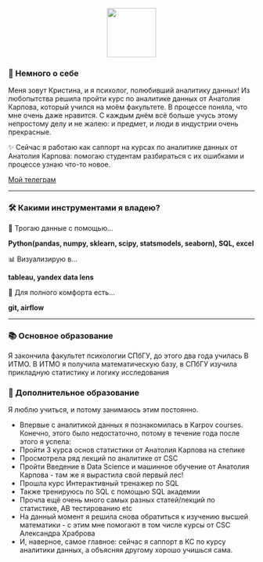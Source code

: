 <div id="header" align="center">
  <img src="https://media.giphy.com/media/5PDOmkYeA8rdK/giphy.gif" width="100"/>
</div>

<div id="about" >
  
### :sauropod: Немного о себе
  Меня зовут Кристина, и я психолог, полюбивший аналитику данных! Из любопытства решила пройти курс по аналитике данных от Анатолия Карпова, который учился на моём факультете. В процессе поняла, что мне очень даже нравится. С каждым днём всё больше учусь этому непростому делу и не жалею: и предмет, и люди в индустрии очень прекрасные.
  
  :sparkles: Сейчас я работаю как саппорт на курсах по аналитике данных от Анатолия Карпова: помогаю студентам разбираться с их ошибками и процессе узнаю что-то новое.
  
  <a href = "https://t.me/JohanLiebert2"> Мой телеграм </a>
</div>


<div id="skills">

  --- 
### :hammer_and_wrench: Какими инструментами я владею?
   :telescope: Трогаю данные с помощью...
  
  <b> Python(pandas, numpy, sklearn, scipy,  statsmodels, seaborn), SQL, excel </b>
  
   :bar_chart: Визуализирую в...
  
  <b> tableau, yandex data lens </b>
  
   :saxophone: Для полного комфорта есть...
  
  <b> git, airflow </b>
  
  ---
### :books: Основное образование
  Я закончила факультет психологии СПбГУ, до этого два года училась В ИТМО. В ИТМО я получила математическую базу, в СПбГУ изучила прикладную статистику и логику исследования
  
### :scroll: Дополнительное образование
  Я люблю учиться, и потому занимаюсь этим постоянно. 
  - Впервые с аналитикой данных я познакомилась в Karpov courses. 
  Конечно, этого было недостаточно, потому в течение года после этого я успела:
  - Пройти 3 курса основ статистики от Анатолия Карпова на степике
  - Просмотрела ряд лекций по аналитике от CSC
  - Пройти Введение в Data Science и машинное обучение от Анатолия Карпова - там же я вырастила свой первый лес!
  - Прошла курс Интерактивный тренажер по SQL
  - Также тренируюсь по SQL с помощью SQL академии
  - Прочла ещё очень много самых разных статей/лекций по статистике, AB тестированию etc
  - На данный момент я решила снова обратиться к изучению высшей математики -  с этим мне помогают в том числе курсы от CSC Александра Храброва  
  - И, наверное, самое главное: сейчас я саппорт в KC по курсу аналитики данных, а объясняя другому хорошо учишься сама.
  
</div>



<!--
**KristinaBataeva/KristinaBataeva** is a ✨ _special_ ✨ repository because its `README.md` (this file) appears on your GitHub profile.

Here are some ideas to get you started:

- 🔭 I’m currently working on ...
- 🌱 I’m currently learning ...
- 👯 I’m looking to collaborate on ...
- 🤔 I’m looking for help with ...
- 💬 Ask me about ...
- 📫 How to reach me: ...
- 😄 Pronouns: ...
- ⚡ Fun fact: ...
-->
